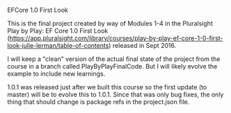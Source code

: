 EFCore 1.0 First Look

This is the final project created by way of Modules 1-4 in the Pluralsight Play by Play: EF Core 1.0 First Look (https://app.pluralsight.com/library/courses/play-by-play-ef-core-1-0-first-look-julie-lerman/table-of-contents) released in Sept 2016.

I will keep a "clean" version of the actual final state of the project from the course in a branch called PlayByPlayFinalCode.
But I will likely evolve the example to include new learnings.

1.0.1 was released just after we built this course so the first update (to master) will be to evolve this to 1.0.1. Since that was only bug fixes, the only thing that should change is package refs in the project.json file.



